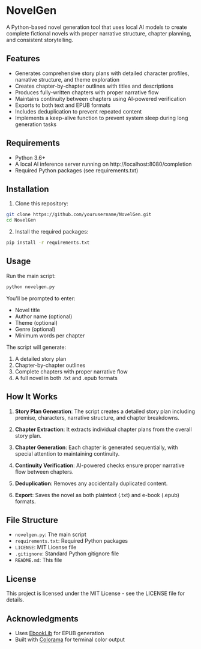 # NovelGen

A Python-based novel generation tool that uses local AI models to create complete fictional novels with proper narrative structure, chapter planning, and consistent storytelling.

## Features

- Generates comprehensive story plans with detailed character profiles, narrative structure, and theme exploration
- Creates chapter-by-chapter outlines with titles and descriptions
- Produces fully-written chapters with proper narrative flow
- Maintains continuity between chapters using AI-powered verification
- Exports to both text and EPUB formats
- Includes deduplication to prevent repeated content
- Implements a keep-alive function to prevent system sleep during long generation tasks

## Requirements

- Python 3.6+
- A local AI inference server running on http://localhost:8080/completion
- Required Python packages (see requirements.txt)

## Installation

1. Clone this repository:
```bash
git clone https://github.com/yourusername/NovelGen.git
cd NovelGen
```

2. Install the required packages:
```bash
pip install -r requirements.txt
```

## Usage

Run the main script:
```bash
python novelgen.py
```

You'll be prompted to enter:
- Novel title
- Author name (optional)
- Theme (optional)
- Genre (optional)
- Minimum words per chapter

The script will generate:
1. A detailed story plan
2. Chapter-by-chapter outlines
3. Complete chapters with proper narrative flow
4. A full novel in both .txt and .epub formats

## How It Works

1. **Story Plan Generation**: The script creates a detailed story plan including premise, characters, narrative structure, and chapter breakdowns.

2. **Chapter Extraction**: It extracts individual chapter plans from the overall story plan.

3. **Chapter Generation**: Each chapter is generated sequentially, with special attention to maintaining continuity.

4. **Continuity Verification**: AI-powered checks ensure proper narrative flow between chapters.

5. **Deduplication**: Removes any accidentally duplicated content.

6. **Export**: Saves the novel as both plaintext (.txt) and e-book (.epub) formats.

## File Structure

- `novelgen.py`: The main script
- `requirements.txt`: Required Python packages
- `LICENSE`: MIT License file
- `.gitignore`: Standard Python gitignore file
- `README.md`: This file

## License

This project is licensed under the MIT License - see the LICENSE file for details.

## Acknowledgments

- Uses [EbookLib](https://github.com/aerkalov/ebooklib) for EPUB generation
- Built with [Colorama](https://github.com/tartley/colorama) for terminal color output
